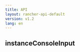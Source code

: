 ```yaml
---
title: API
layout: rancher-api-default
version: v1.2
lang: en
---
```


## instanceConsoleInput





